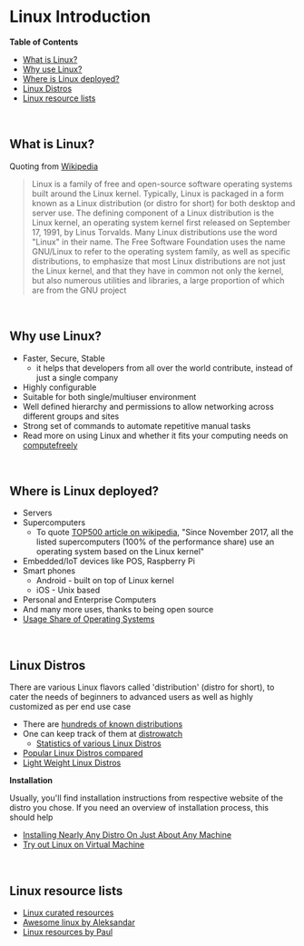 # <a name="linux-introduction"></a>Linux Introduction

**Table of Contents**

* [What is Linux?](#what-is-linux)
* [Why use Linux?](#why-use-linux)
* [Where is Linux deployed?](#where-is-linux-deployed)
* [Linux Distros](#linux-distros)
* [Linux resource lists](#linux-resource-lists)

<br>

## <a name="what-is-linux"></a>What is Linux?

Quoting from [Wikipedia](https://en.wikipedia.org/wiki/Linux)

>Linux is a family of free and open-source software operating systems built around the Linux kernel. Typically, Linux is packaged in a form known as a Linux distribution (or distro for short) for both desktop and server use. The defining component of a Linux distribution is the Linux kernel, an operating system kernel first released on September 17, 1991, by Linus Torvalds. Many Linux distributions use the word "Linux" in their name. The Free Software Foundation uses the name GNU/Linux to refer to the operating system family, as well as specific distributions, to emphasize that most Linux distributions are not just the Linux kernel, and that they have in common not only the kernel, but also numerous utilities and libraries, a large proportion of which are from the GNU project

<br>

## <a name="why-use-linux"></a>Why use Linux?

* Faster, Secure, Stable
    * it helps that developers from all over the world contribute, instead of just a single company
* Highly configurable
* Suitable for both single/multiuser environment
* Well defined hierarchy and permissions to allow networking across different groups and sites
* Strong set of commands to automate repetitive manual tasks
* Read more on using Linux and whether it fits your computing needs on [computefreely](https://computefreely.org/)

<br>

## <a name="where-is-linux-deployed"></a>Where is Linux deployed?

* Servers
* Supercomputers
    * To quote [TOP500 article on wikipedia](https://en.wikipedia.org/wiki/TOP500), "Since November 2017, all the listed supercomputers (100% of the performance share) use an operating system based on the Linux kernel"
* Embedded/IoT devices like POS, Raspberry Pi
* Smart phones
	* Android - built on top of Linux kernel
	* iOS - Unix based
* Personal and Enterprise Computers
* And many more uses, thanks to being open source
* [Usage Share of Operating Systems](https://en.wikipedia.org/wiki/Usage_share_of_operating_systems)

<br>

## <a name="linux-distros"></a>Linux Distros

There are various Linux flavors called 'distribution' (distro for short), to cater the needs of beginners to advanced users as well as highly customized as per end use case

* There are [hundreds of known distributions](https://en.wikipedia.org/wiki/List_of_Linux_distributions)
* One can keep track of them at [distrowatch](https://distrowatch.com/)
    * [Statistics of various Linux Distros](https://distrowatch.com/dwres.php?resource=popularity)
* [Popular Linux Distros compared](https://www.howtogeek.com/191207/10-of-the-most-popular-linux-distributions-compared/)
* [Light Weight Linux Distros](https://en.wikipedia.org/wiki/Light-weight_Linux_distribution)

**Installation**

Usually, you'll find installation instructions from respective website of the distro you chose. If you need an overview of installation process, this should help

* [Installing Nearly Any Distro On Just About Any Machine](https://www.newnix.space/blog/2015/7/6/installing-nearly-any-distro-on-just-about-any-machine)
* [Try out Linux on Virtual Machine](https://blog.storagecraft.com/the-dead-simple-guide-to-installing-a-linux-virtual-machine-on-windows/)

<br>

## <a name="linux-resource-lists"></a>Linux resource lists

* [Linux curated resources](https://github.com/learnbyexample/scripting_course/blob/master/Linux_curated_resources.md)
* [Awesome linux by Aleksandar](https://github.com/aleksandar-todorovic/awesome-linux)
* [Linux resources by Paul](https://linux.zeef.com/paul.reiber)
